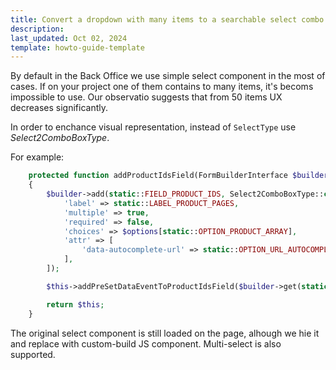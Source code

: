 ```yaml
---
title: Convert a dropdown with many items to a searchable select combo box in the Back Office
description: 
last_updated: Oct 02, 2024
template: howto-guide-template
---
```


By default in the Back Office we use simple select component in the most of cases.
If on your project one of them contains to many items, it's becoms impossible to use. Our observatio suggests that from 50 items UX decreases significantly.

In order to enchance visual representation, instead of `SelectType` use *Select2ComboBoxType*.

For example:

```php
    protected function addProductIdsField(FormBuilderInterface $builder, array $options)
    {
        $builder->add(static::FIELD_PRODUCT_IDS, Select2ComboBoxType::class, [
            'label' => static::LABEL_PRODUCT_PAGES,
            'multiple' => true,
            'required' => false,
            'choices' => $options[static::OPTION_PRODUCT_ARRAY],
            'attr' => [
                'data-autocomplete-url' => static::OPTION_URL_AUTOCOMPLETE,
            ],
        ]);

        $this->addPreSetDataEventToProductIdsField($builder->get(static::FIELD_PRODUCT_IDS));

        return $this;
    }
```

The original select component is still loaded on the page, alhough we hie it and replace with custom-build JS component. Multi-select is also supported.
